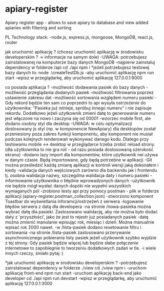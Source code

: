 # apiary-register
Apiary register app - allows to save apiary to database and view added apiaries with filtering and sorting

PL
Technology stack:
-node.js, express.js, mongoose, MongoDB, react.js, router

jak uruchomić aplikację ? (chcesz uruchomić aplikację w środowisku developerskim ? -> informacje na samym dole)
-UWAGA: potrzebujesz zainstalowanej na komputerze bazy danych MongoDB
-najpierw zainstaluj dependency w folderze /api 
cd ./api
npm i
*jeżeli potrzebujesz testowej bazy danych to:
node .\createTestDb.js
-aby uruchomić aplikację
npm run start
-wpisz w przeglądarkę, aby uruchomić aplikację
127.0.0.1:9000

co posiada aplikacja ?
-możliwość dodawania pasiek do bazy danych
-możliwość przeglądania dodanych pasiek
-możliwość filtrowania poprzez ustawienie zakresu dat
-możliwość sortowania względem numeru pasieki
-Gdy rekord będzie ten sam co poprzedni to api wysyła ostrzeżenie do użytkownika: "Pasieka już istnieje, spróbuj innego numeru" i nie zapisuje rekordu. Dodatkowo jeżeli użytkownik zmieni datę to generowanie numeru jest włączone na nowo i zaczyna się od 00001
-wzorzec mobile first, ale dodano osobny styl dla desktop
-UWAGA: w celu optymalizacji dostosowany js styl (np. w komponencie NewApiary) dla desktopów został przeniesiony poza zakres funkcji komponentu, aby komponent nie musiał podczas kolejnych renderowań wykonywać danego kodu. Dlatego przy testowaniu mobile <-> desktop w przeglądarce trzeba zrobić reload strony. (dla użytkownika to nie gra roli - od razu posiada dostosowaną szerokość ekranu)
-dodano lazy import dla komponentów, które użytkownik nei używa w danym czasie. Będą importowane, gdy będą potrzebne w aplikacji
-Git można prześledzić każdą zmianę aplikacji w kontroli wersji jaką dokonałem i kiedy
-validacja danych wejściowych zarówno dla backendu jak i frontendu tj. osobna walidacja nazwy, szczególna walidacja daty i numeru pasieki
-informowanie użytkownika o błędnie wprowadzonych danych
-użytkownik nie będzie mógł wysłać danych dopóki nie wypełni wszystkich wymaganych pól
-zrobiono testy api przy pomocy postman - plik w folderze aplikacji (apiary-register.postman_collection.json)
-stworzono komponent Toastbar do wyświetlania inforamcji/ostrzeżeń z serwera
-logowanie błędów serwera z datą dla developera
-na stronie /nowa-pasieka można wybrać datę dla pasieki. Zastosowano walidację, aby nie można było dodać daty z 'przyszłości', jako że jest to rejestr już posiadanych pasiek
-datę można zmienić manulanie wpisując rok, miesiąc i dzień. Można manualnie wpisać rok 2000 nawet.
-w /lista-pasiek dodano resetowanie filtru i sortowania
-na stronie /lista-pasiek zastosowano przerywanie asynchronicznego pobierania listy pasiek jeżeli użytkownik szybko wyjdzie z tej strony. Gdy pasiek będzie więcej lub będzie słabe połączenie internetowe to zapobiegnie to tworzeniu dodatkowych zadań w tle.
-i wiele innych rzeczy, śmiało pytaj :)

*jak uruchomić aplikację w środowisku developerskim ?
-potrzebujesz zainstalować dependency w folderze ./view
cd ./view
npm i
-uruchom aplikację front-end
npm run start
-uruchom aplikację back-end jako developer
cd ./api
npm run devstart
-wpisz w przeglądarkę, aby uruchomić aplikację
127.0.0.1:3000
